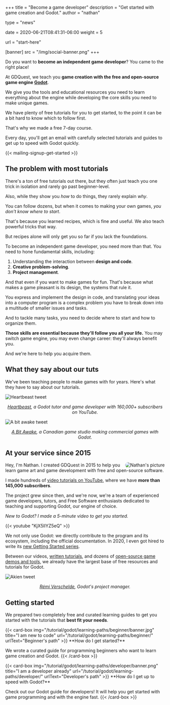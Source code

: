 +++
title = "Become a game developer"
description = "Get started with game creation and Godot."
author = "nathan"

type = "news"

date = 2020-06-21T08:41:31-06:00
weight = 5

url = "start-here"

[banner]
src = "/img/social-banner.png"
+++

Do you want to **become an independent game developer**? You came to the right place!

At GDQuest, we teach you **game creation with the free and open-source game engine [Godot](https://godotengine.org/)**. 

We give you the tools and educational resources you need to learn everything about the engine while developing the core skills you need to make unique games.

We have plenty of free tutorials for you to get started, to the point it can be a bit hard to know which to follow first.

That's why we made a free 7-day course.

Every day, you'll get an email with carefully selected tutorials and guides to get up to speed with Godot quickly.

{{< mailing-signup-get-started >}}

## The problem with most tutorials

There's a ton of free tutorials out there, but they often just teach you one trick in isolation and rarely go past beginner-level.

Also, while they show you _how_ to do things, they rarely explain _why_.

You can follow dozens, but when it comes to making your own games, _you don't know where to start_. 

That's because you learned recipes, which is fine and useful. We also teach powerful tricks that way.

But recipes alone will only get you so far if you lack the foundations. 

To become an independent game developer, you need more than that. You need to hone fundamental skills, including:

1. Understanding the interaction between **design and code**.
1. **Creative problem-solving**.
1. **Project management**.

And that even if you want to make games for fun. That's because what makes a game pleasant is its design, the systems that rule it.

You express and implement the design in code, and translating your ideas into a computer program is a complex problem you have to break down into a multitude of smaller issues and tasks.

And to tackle many tasks, you need to decide where to start and how to organize them.

**Those skills are essential because they'll follow you all your life.** You may switch game engine, you may even change career: they'll always benefit you.

And we're here to help you acquire them.

## What they say about our tuts

We've been teaching people to make games with for years. Here's what they have to say about our tutorials.

![Heartbeast tweet](/img/testimonials/heartbeast-fsm-tutorial-tweet.png)

<p align="center"><i><a href="https://www.youtube.com/user/uheartbeast">Heartbeast</a>, a Godot tutor and game developer with 160,000+ subscribers on YouTube.</i></p>

![A bit awake tweet](/img/testimonials/a-bit-awake-tweet.png)

<p align="center"><i><a href="https://abitawake.com/">A Bit Awake</a>, a Canadian game studio making commercial games with Godot.</i></p>

## At your service since 2015

<img src="/about/img/nathan.png" alt="Nathan's picture" style="float: right; border-radius: 200px;" />

Hey, I'm Nathan. I created GDQuest in 2015 to help you learn game art and game development with free and open-source software.

I made hundreds of [video tutorials on YouTube](https://www.youtube.com/c/gdquest), where we have **more than 145,000 subscribers**.

The project grew since then, and we're now, we're a team of experienced game developers, tutors, and Free Software enthusiasts dedicated to teaching and supporting Godot, our engine of choice.

_New to Godot? I made a 5-minute video to get you started._

{{< youtube "KjX5llYZ5eQ" >}}

We not only use Godot: we directly contribute to the program and its ecosystem, including the official documentation. In 2020, I even got hired to write its [new Getting Started series](https://godotengine.org/article/godot-docs-improvements-report).

Between our videos, [written tutorials](/tutorial), and dozens of [open-source game demos and tools](/tools), we already have the largest base of free resources and tutorials for Godot.

![Akien tweet](/img/testimonials/akien-tweet.png)

<p align="center"><i><a href="https://twitter.com/akien">Rémi Verschelde</a>, Godot's project manager.</i></p>
 
## Getting started 

We prepared two completely free and curated learning guides to get you started with the tutorials that **best fit your needs**.

<div class="content-grid">
<div class="item">
{{< card-box 
img="/tutorial/godot/learning-paths/beginner/banner.jpg"
title="I am new to code" 
url="/tutorial/godot/learning-paths/beginner/" 
urlText="Beginner's path" >}}
**How do I get started?**

We wrote a curated guide for programming beginners who want to learn game creation and Godot.
{{< /card-box >}}
</div>

<div class="item">
{{< card-box 
img="/tutorial/godot/learning-paths/developer/banner.png" 
title="I am a developer already" 
url="/tutorial/godot/learning-paths/developer/" 
urlText="Developer's path" >}}
**How do I get up to speed with Godot?**

Check out our Godot guide for developers! It will help you get started with game programming and with the engine fast.
{{< /card-box >}}
</div>
</div>
